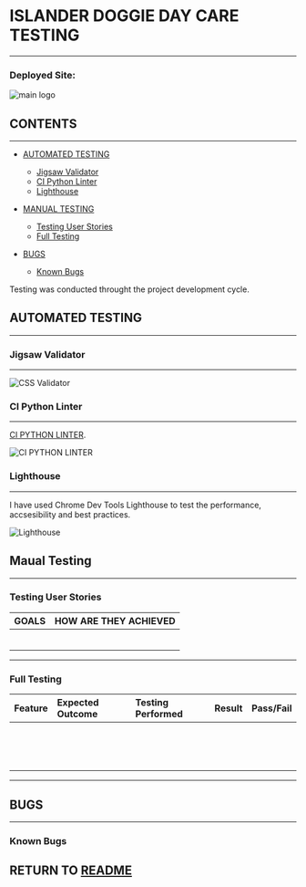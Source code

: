 # ISLANDER DOGGIE DAY CARE TESTING
---
### Deployed Site: []()

![main logo]()

## CONTENTS
---
* [AUTOMATED TESTING](#automated-testing)

  * [Jigsaw Validator](#jigsaw-validator)
  * [CI Python Linter](#ci-python-linter)
  * [Lighthouse](#lighthouse)


* [MANUAL TESTING](#manual-testing)

  * [Testing User Stories](#testing-user-stories)
  * [Full Testing](#full-testing)


* [BUGS](#bugs)

  * [Known Bugs](#known-bugs)

Testing was conducted throught the project development cycle.

## AUTOMATED TESTING
---
### Jigsaw Validator
---

![CSS Validator](docs/testing/CSS-Validator.png)

### CI Python Linter
---
 [CI PYTHON LINTER](https://pep8ci.herokuapp.com/).


![CI PYTHON LINTER](docs/testing/python-linter.png)

### Lighthouse
---
I have used Chrome Dev Tools Lighthouse to test the performance, accsesibility and best practices.

![Lighthouse](docs/testing/lighthouse.png)


## Maual Testing<a id = "manual-testing"></a>
---
### Testing User Stories

| GOALS | HOW ARE THEY ACHIEVED |
| :--- | :--- | 
|  |  | 
|  |  | 
|  |  | 
|  | | 
|  |  | 
|  | | 

---
### Full Testing


| Feature | Expected Outcome | Testing Performed | Result | Pass/Fail |
| :--- | :--- | :--- | :--- | :--- |
|  | | | |  |
|  | |  |  |  |
|  |  |  |  |  |
|  |  |  |  |  |
|  |  |  |  |  | 
| |  | |  |  | 
|  |  |  |  |  | 
|  |  |  |  |  | 
|  |  |  |  |  | 
|   |  |  |  | | 
|  |  |  |  |  |
|  |  |  |  |  | 
|  | |  |  | |
|  | |  |  |  |

---
## BUGS
---
### Known Bugs



## RETURN TO [README](README.md)